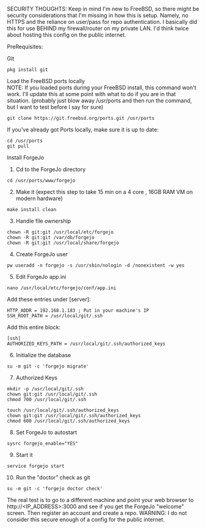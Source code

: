SECURITY THOUGHTS:
Keep in mind I'm new to FreeBSD, so there might be security considerations that I'm missing in how this is setup.  Namely, no HTTPS and the reliance on user/pass for repo authentication.    I basically did this for use BEHIND my firewall/router on my private LAN.  I'd think twice about hosting this config on the public internet.  

PreRequisites:

Git
```
pkg install git
```

Load the FreeBSD ports locally  
NOTE: If you loaded ports during your FreeBSD install, this command won't work.  I'll update this at some point with what to do if you are in that situation. (probably just blow away /usr/ports and then run the command, but I want to test before I say for sure)
```
git clone https://git.freebsd.org/ports.git /usr/ports
```

If you've already got Ports locally, make sure it is up to date:
```
cd /usr/ports
git pull
```

Install ForgeJo

1. Cd to the ForgeJo directory
```
cd /usr/ports/www/forgejo
```
2. Make it (expect this step to take 15 min on a 4 core , 16GB RAM VM on modern hardware)
```
make install clean
```
3. Handle file ownership
```
chown -R git:git /usr/local/etc/forgejo
chown -R git:git /var/db/forgejo
chown -R git:git /usr/local/share/forgejo
```

4. Create ForgeJo user
```
pw useradd -n forgejo -s /usr/sbin/nologin -d /nonexistent -w yes
```
5. Edit ForgeJo app.ini
```
nano /usr/local/etc/forgejo/conf/app.ini
```
Add these entries under [server]:  
```
HTTP_ADDR = 192.168.1.183 ; Put in your machine's IP
SSH_ROOT_PATH = /usr/local/git/.ssh
```
Add this entire block:
```
[ssh]
AUTHORIZED_KEYS_PATH = /usr/local/git/.ssh/authorized_keys
```

6. Initialize the database
```
su -m git -c 'forgejo migrate'
```
7. Authorized Keys
```
mkdir -p /usr/local/git/.ssh
chown git:git /usr/local/git/.ssh
chmod 700 /usr/local/git/.ssh
```
```
touch /usr/local/git/.ssh/authorized_keys
chown git:git /usr/local/git/.ssh/authorized_keys
chmod 600 /usr/local/git/.ssh/authorized_keys
```
8. Set ForgeJo to autostart
```
sysrc forgejo_enable="YES"
```
9. Start it 
```
service forgejo start
```
10. Run the "doctor" check as git
```
su -m git -c 'forgejo doctor check'
```
The real test is to go to a different machine and point your web browser to http://<IP_ADDRESS>:3000 and see if you get the ForgeJo "welcome" screen. Then register an account and create a repo.   WARNING: I do not consider this secure enough of a config for the public internet.
